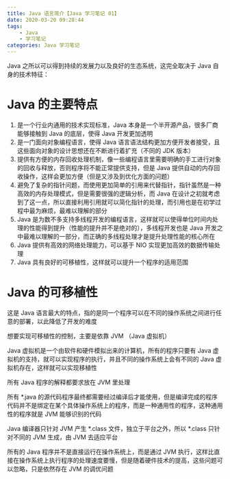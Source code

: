 ```yaml
---
title: Java 语言简介【Java 学习笔记 01】
date: 2020-03-20 09:28:44
tags:
	- Java
	- 学习笔记
categories: Java 学习笔记
---
```


Java 之所以可以得到持续的发展力以及良好的生态系统，这完全取决于 Java 自身的技术特征：

<!-- more -->

# Java 的主要特点

1. 是一个行业内通用的技术实现标准，Java 本身是一个半开源产品，很多厂商能够接触到 Java 的底层，使得 Java 开发更加透明
2. 是一门面向对象编程语言，使得 Java 语言语法结构更加方便开发者接受，且这些面向对象的设计思想还在不断进行着扩充（不同的 JDK 版本）
3. 提供有方便的内存回收处理机制，像一些编程语言里需要明确的手工进行对象的回收与释放，否则程序将不能正常提供支持，但是 Java 提供自动的内存回收操作，这样会更加方便（但是又涉及到优化方面的问题）
4. 避免了复杂的指针问题，而使用更加简单的引用来代替指针，指针虽然是一种高效的内存处理模式，但是需要很强的逻辑分析，而 Java 在设计之初就考虑到了这一点，所以直接利用引用就可以简化指针的处理，而引用也是在初学过程中最为麻烦，最难以理解的部分
5. Java 是为数不多支持多线程开发的编程语言，这样就可以使得单位时间内处理的性能得到提升（性能的提升并不是绝对的），多线程开发也是 Java 开发之中最难以理解的一部分，而正确的多线程处理才是提升处理性能的核心所在
6. Java 提供有高效的网络处理能力，可以基于 NIO 实现更加高效的数据传输处理
7. Java 具有良好的可移植性，这样就可以提升一个程序的适用范围

# Java 的可移植性

这是 Java 语言最大的特点，指的是同一个程序可以在不同的操作系统之间进行任意的部署，以此降低了开发的难度

想要实现可移植性的控制，主要是依靠 JVM （Java 虚拟机）

Java 虚拟机是一个由软件和硬件模拟出来的计算机，所有的程序只要有 Java 虚拟机的支持，就可以实现程序的执行，并且不同的操作系统上会有不同的 Java 虚拟机存在，这样就可以实现移植性

所有 Java 程序的解释都要求放在 JVM 里处理

所有 *.java 的源代码程序最终都需要经过编译后才能使用，但是编译完成的程序代码并不是绑定在某个具体操作系统上的程序，而是一种通用性的程序，这种通用性的程序就是 JVM 能够识别的代码

Java 编译器只针对 JVM 产生 *.class 文件，独立于平台之外，所以 *.class 只针对不同的 JVM 生成，由 JVM 去适应平台

所有的 Java 程序并不是直接运行在操作系统上，而是通过 JVM 执行，这样比直接在操作系统上执行程序的处理速度要慢，但是随着硬件技术的提高，这些问题可以忽略，只是依然存在 JVM 的调优问题